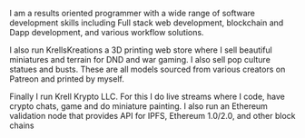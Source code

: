 I am a results oriented programmer with a wide range of software development skills including Full stack web development, blockchain and Dapp development, 
and various workflow solutions.

I also run KrellsKreations a 3D printing web store where I sell beautiful miniatures and terrain for DND and war gaming. 
I also sell pop culture statues and busts. These are all models sourced from various creators on Patreon and printed by myself.

Finally I run Krell Krypto LLC. For this I do live streams where I code, have crypto chats, game and do miniature painting. 
I also run an Ethereum validation node that provides API for IPFS, Ethereum 1.0/2.0, and other block chains
